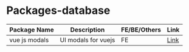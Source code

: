 # Packages-database
|Package Name|Description|FE/BE/Others|Link|
|-|-|-|-|
|vue js modals|UI modals for vuejs|FE|[Link](https://www.npmjs.com/package/vue-js-modal)|
